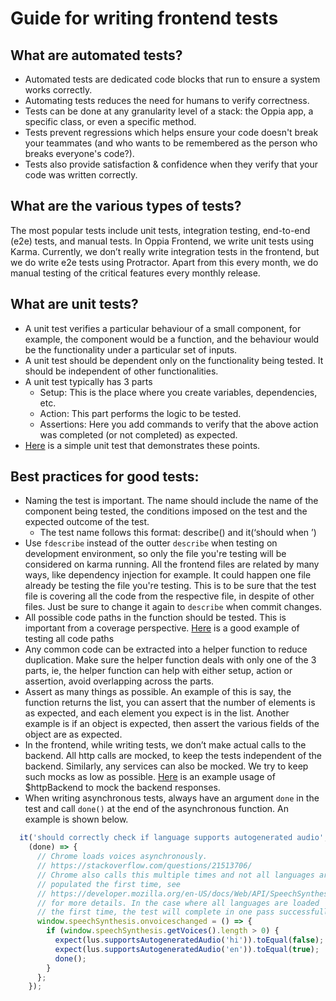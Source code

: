 # Guide for writing frontend tests

## What are automated tests?
- Automated tests are dedicated code blocks that run to ensure a system works correctly.
- Automating tests reduces the need for humans to verify correctness.
- Tests can be done at any granularity level of a stack: the Oppia app, a specific class, or even a specific method.
- Tests prevent regressions which helps ensure your code doesn't break your teammates (and who wants to be remembered as the person who breaks everyone's code?).
- Tests also provide satisfaction & confidence when they verify that your code was written correctly.

## What are the various types of tests?
The most popular tests include unit tests, integration testing, end-to-end (e2e) tests, and manual tests. In Oppia Frontend, we write unit tests using Karma. Currently, we don’t really write integration tests in the frontend, but we do write e2e tests using Protractor. Apart from this every month, we do manual testing of the critical features every monthly release. 

## What are unit tests?
- A unit test verifies a particular behaviour of a small component, for example, the component would be a function, and the behaviour would be the functionality under a particular set of inputs. 
- A unit test should be dependent only on the functionality being tested. It should be independent of other functionalities.
- A unit test typically has 3 parts
     - Setup: This is the place where you create variables, dependencies, etc. 
     - Action: This part performs the logic to be tested. 
     - Assertions: Here you add commands to verify that the above action was completed (or not completed) as expected. 
- [Here](https://github.com/oppia/oppia/blob/17b6e0ff1fc6b88687af92376cb90bf5f247e539/core/templates/dev/head/domain/skill/RubricObjectFactorySpec.ts#L28-L41) is a simple unit test that demonstrates these points.


## Best practices for good tests:
- Naming the test is important. The name should include the name of the component being tested, the conditions imposed on the test and the expected outcome of the test. 
    - The test name follows this format: describe(<component name>) and it(‘should <do this action> when <this condition is imposed>’)
- Use `fdescribe` instead of the outter `describe` when testing on development environment, so only the file you're testing will be considered on karma running. All the frontend files are related by many ways, like dependency injection for example. It could happen one file already be testing the file you're testing. This is to be sure that the test file is covering all the code from the respective file, in despite of other files. Just be sure to change it again to `describe` when commit changes.
- All possible code paths in the function should be tested. This is important from a coverage perspective. [Here](https://github.com/oppia/oppia/blob/develop/core/templates/dev/head/domain/objects/FractionObjectFactorySpec.ts) is a good example of testing all code paths
- Any common code can be extracted into a helper function to reduce duplication. Make sure the helper function deals with only one of the 3 parts, ie, the helper function can help with either setup, action or assertion, avoid overlapping across the parts.
- Assert as many things as possible. An example of this is say, the function returns the list, you can assert that the number of elements is as expected, and each element you expect is in the list. Another example is if an object is expected, then assert the various fields of the object are as expected.
- In the frontend, while writing tests, we don’t make actual calls to the backend. All http calls are mocked, to keep the tests independent of the backend. Similarly, any services can also be mocked. We try to keep such mocks as low as possible. [Here](https://github.com/oppia/oppia/blob/develop/core/templates/dev/head/domain/learner_dashboard/learner-playlist.service.spec.ts#L27) is an example usage of $httpBackend to mock the backend responses.
- When writing asynchronous tests, always have an argument `done` in the test and call `done()` at the end of the asynchronous function. An example is shown below.
```typescript
  it('should correctly check if language supports autogenerated audio',
    (done) => {
      // Chrome loads voices asynchronously.
      // https://stackoverflow.com/questions/21513706/
      // Chrome also calls this multiple times and not all languages are
      // populated the first time, see
      // https://developer.mozilla.org/en-US/docs/Web/API/SpeechSynthesis
      // for more details. In the case where all languages are loaded
      // the first time, the test will complete in one pass successfully.
      window.speechSynthesis.onvoiceschanged = () => {
        if (window.speechSynthesis.getVoices().length > 0) {
          expect(lus.supportsAutogeneratedAudio('hi')).toEqual(false);
          expect(lus.supportsAutogeneratedAudio('en')).toEqual(true);
          done();
        }
      };
    });
```
